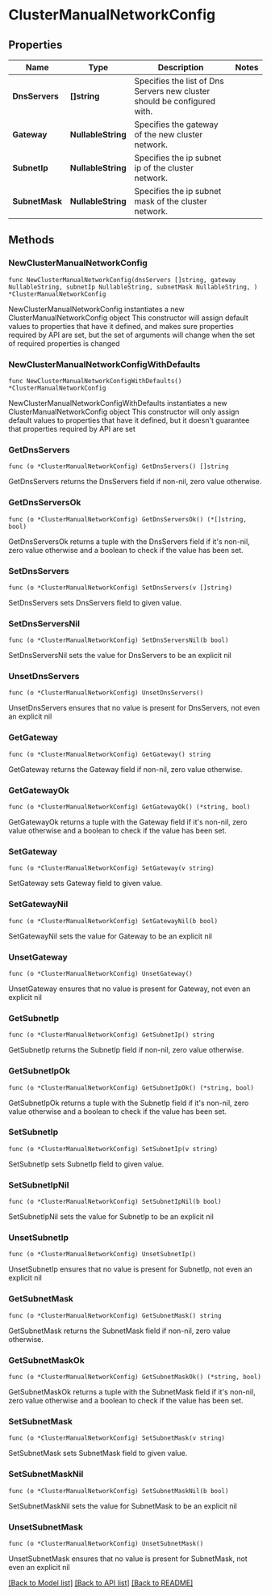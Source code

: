 # ClusterManualNetworkConfig

## Properties

Name | Type | Description | Notes
------------ | ------------- | ------------- | -------------
**DnsServers** | **[]string** | Specifies the list of Dns Servers new cluster should be configured with. | 
**Gateway** | **NullableString** | Specifies the gateway of the new cluster network. | 
**SubnetIp** | **NullableString** | Specifies the ip subnet ip of the cluster network. | 
**SubnetMask** | **NullableString** | Specifies the ip subnet mask of the cluster network. | 

## Methods

### NewClusterManualNetworkConfig

`func NewClusterManualNetworkConfig(dnsServers []string, gateway NullableString, subnetIp NullableString, subnetMask NullableString, ) *ClusterManualNetworkConfig`

NewClusterManualNetworkConfig instantiates a new ClusterManualNetworkConfig object
This constructor will assign default values to properties that have it defined,
and makes sure properties required by API are set, but the set of arguments
will change when the set of required properties is changed

### NewClusterManualNetworkConfigWithDefaults

`func NewClusterManualNetworkConfigWithDefaults() *ClusterManualNetworkConfig`

NewClusterManualNetworkConfigWithDefaults instantiates a new ClusterManualNetworkConfig object
This constructor will only assign default values to properties that have it defined,
but it doesn't guarantee that properties required by API are set

### GetDnsServers

`func (o *ClusterManualNetworkConfig) GetDnsServers() []string`

GetDnsServers returns the DnsServers field if non-nil, zero value otherwise.

### GetDnsServersOk

`func (o *ClusterManualNetworkConfig) GetDnsServersOk() (*[]string, bool)`

GetDnsServersOk returns a tuple with the DnsServers field if it's non-nil, zero value otherwise
and a boolean to check if the value has been set.

### SetDnsServers

`func (o *ClusterManualNetworkConfig) SetDnsServers(v []string)`

SetDnsServers sets DnsServers field to given value.


### SetDnsServersNil

`func (o *ClusterManualNetworkConfig) SetDnsServersNil(b bool)`

 SetDnsServersNil sets the value for DnsServers to be an explicit nil

### UnsetDnsServers
`func (o *ClusterManualNetworkConfig) UnsetDnsServers()`

UnsetDnsServers ensures that no value is present for DnsServers, not even an explicit nil
### GetGateway

`func (o *ClusterManualNetworkConfig) GetGateway() string`

GetGateway returns the Gateway field if non-nil, zero value otherwise.

### GetGatewayOk

`func (o *ClusterManualNetworkConfig) GetGatewayOk() (*string, bool)`

GetGatewayOk returns a tuple with the Gateway field if it's non-nil, zero value otherwise
and a boolean to check if the value has been set.

### SetGateway

`func (o *ClusterManualNetworkConfig) SetGateway(v string)`

SetGateway sets Gateway field to given value.


### SetGatewayNil

`func (o *ClusterManualNetworkConfig) SetGatewayNil(b bool)`

 SetGatewayNil sets the value for Gateway to be an explicit nil

### UnsetGateway
`func (o *ClusterManualNetworkConfig) UnsetGateway()`

UnsetGateway ensures that no value is present for Gateway, not even an explicit nil
### GetSubnetIp

`func (o *ClusterManualNetworkConfig) GetSubnetIp() string`

GetSubnetIp returns the SubnetIp field if non-nil, zero value otherwise.

### GetSubnetIpOk

`func (o *ClusterManualNetworkConfig) GetSubnetIpOk() (*string, bool)`

GetSubnetIpOk returns a tuple with the SubnetIp field if it's non-nil, zero value otherwise
and a boolean to check if the value has been set.

### SetSubnetIp

`func (o *ClusterManualNetworkConfig) SetSubnetIp(v string)`

SetSubnetIp sets SubnetIp field to given value.


### SetSubnetIpNil

`func (o *ClusterManualNetworkConfig) SetSubnetIpNil(b bool)`

 SetSubnetIpNil sets the value for SubnetIp to be an explicit nil

### UnsetSubnetIp
`func (o *ClusterManualNetworkConfig) UnsetSubnetIp()`

UnsetSubnetIp ensures that no value is present for SubnetIp, not even an explicit nil
### GetSubnetMask

`func (o *ClusterManualNetworkConfig) GetSubnetMask() string`

GetSubnetMask returns the SubnetMask field if non-nil, zero value otherwise.

### GetSubnetMaskOk

`func (o *ClusterManualNetworkConfig) GetSubnetMaskOk() (*string, bool)`

GetSubnetMaskOk returns a tuple with the SubnetMask field if it's non-nil, zero value otherwise
and a boolean to check if the value has been set.

### SetSubnetMask

`func (o *ClusterManualNetworkConfig) SetSubnetMask(v string)`

SetSubnetMask sets SubnetMask field to given value.


### SetSubnetMaskNil

`func (o *ClusterManualNetworkConfig) SetSubnetMaskNil(b bool)`

 SetSubnetMaskNil sets the value for SubnetMask to be an explicit nil

### UnsetSubnetMask
`func (o *ClusterManualNetworkConfig) UnsetSubnetMask()`

UnsetSubnetMask ensures that no value is present for SubnetMask, not even an explicit nil

[[Back to Model list]](../README.md#documentation-for-models) [[Back to API list]](../README.md#documentation-for-api-endpoints) [[Back to README]](../README.md)


